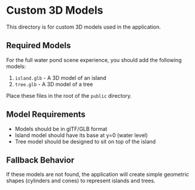 # Custom 3D Models

This directory is for custom 3D models used in the application.

## Required Models

For the full water pond scene experience, you should add the following models:

1. `island.glb` - A 3D model of an island
2. `tree.glb` - A 3D model of a tree

Place these files in the root of the `public` directory.

## Model Requirements

- Models should be in glTF/GLB format
- Island model should have its base at y=0 (water level)
- Tree model should be designed to sit on top of the island

## Fallback Behavior

If these models are not found, the application will create simple geometric shapes (cylinders and cones) to represent islands and trees. 